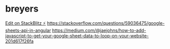 # breyers

[Edit on StackBlitz ⚡️](https://stackblitz.com/edit/breyers)
https://stackoverflow.com/questions/59036475/google-sheets-api-in-angular
https://medium.com/@jaejohns/how-to-add-javascript-to-get-your-google-sheet-data-to-loop-on-your-website-201d617f26fa